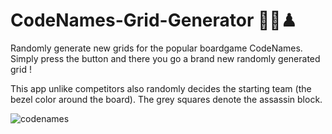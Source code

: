 # CodeNames-Grid-Generator 🎯🎲♟
Randomly generate new grids for the popular boardgame CodeNames. Simply press the button and there you go a brand new randomly generated grid !

This app unlike competitors also randomly decides the starting team (the bezel color around the board). The grey squares denote the assassin block.

![codenames](https://user-images.githubusercontent.com/14715156/50496832-dddc7080-0a00-11e9-9b1a-c75b9ca7dd46.gif)
